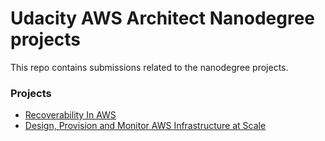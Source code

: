 # Udacity AWS Architect Nanodegree projects

This repo contains submissions related to the nanodegree projects.

### Projects
- [Recoverability In AWS](https://github.com/vinayakvivek/aws-nanodegree/tree/master/p1#project-1-recoverability-in-aws)
- [Design, Provision and Monitor AWS Infrastructure at Scale](https://github.com/vinayakvivek/aws-nanodegree/tree/master/p2#project-2-design-provision-and-monitor-aws-infrastructure-at-scale)